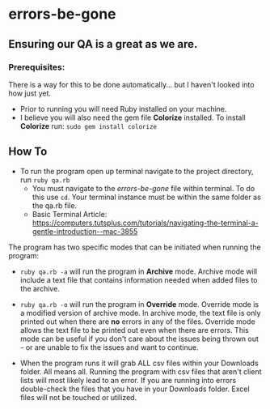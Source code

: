 # errors-be-gone
## Ensuring our QA is a great as we are.

### Prerequisites:
There is a way for this to be done automatically... but I haven't looked into how just yet.
- Prior to running you will need Ruby installed on your machine.
- I believe you will also need the gem file **Colorize** installed. To install **Colorize** run: ```sudo gem install colorize```

## How To
- To run the program open up terminal navigate to the project directory, run `ruby qa.rb`
  - You must navigate to the *errors-be-gone* file within terminal. To do this use ```cd```. Your terminal instance must be within the same folder as the qa.rb file.
  - Basic Terminal Article: https://computers.tutsplus.com/tutorials/navigating-the-terminal-a-gentle-introduction--mac-3855

The program has two specific modes that can be initiated when running the program:
- ```ruby qa.rb -a``` will run the program in **Archive** mode. Archive mode will include a text file that contains information needed when added files to the archive.
- ```ruby qa.rb -o``` will run the program in **Override** mode. Override mode is a modified version of archive mode. In archive mode, the text file is only printed out when there are **no** errors in any of the files. Override mode allows the text file to be printed out even when there are errors. This mode can be useful if you don't care about the issues being thrown out - or are unable to fix the issues and want to continue.

- When the program runs it will grab ALL csv files within your Downloads folder. All means all. Running the program with csv files that aren't client lists will most likely lead to an error. If you are running into errors double-check the files that you have in your Downloads folder. Excel files will not be touched or utilized.
